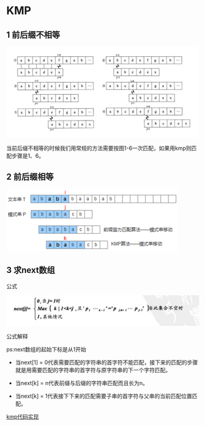 # KMP

## 1 前后缀不相等
![Alt](./img/.png)

当前后缀不相等的时候我们用常规的方法需要按图1-6一次匹配，如果用kmp则匹配步骤是1、6。

## 2 前后缀相等

![Alt](./img/55.png)

## 3 求next数组

公式

![Alt](./img/formual.png)

公式解释

ps:next数组的起始下标是从1开始

* 当next[1] = 0代表需要匹配的字符串的首字符不能匹配，接下来的匹配的步骤就是用需要匹配的字符串的首字符与原字符串的下一个字符匹配。

* 当next[k] = n代表前缀与后缀的字符串匹配而且长为n。

* 当next[k] = 1代表接下下来的匹配需要子串的首字符与父串的当前匹配位置匹配。

[kmp代码实现](https://github.com/forestMr/forest-algorithm/tree/master/src/com/company/algorithm/kmp)